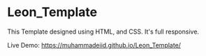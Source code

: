 # Leon_Template
This Template designed using HTML, and CSS. It's full responsive.

Live Demo:
https://muhammadeiid.github.io/Leon_Template/
